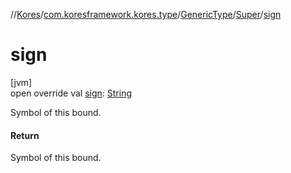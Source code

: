 //[Kores](../../../../index.md)/[com.koresframework.kores.type](../../index.md)/[GenericType](../index.md)/[Super](index.md)/[sign](sign.md)

# sign

[jvm]\
open override val [sign](sign.md): [String](https://kotlinlang.org/api/latest/jvm/stdlib/kotlin/-string/index.html)

Symbol of this bound.

#### Return

Symbol of this bound.
